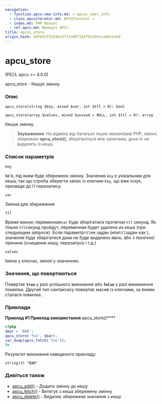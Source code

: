 ```yaml
---
navigation:
  - function.apcu-sma-info.md: « apcu\_sma\_info
  - class.apcuiterator.md: APCUIterator »
  - index.md: PHP Manual
  - ref.apcu.md: Функції APCu
title: apcu\_store
origin_hash: ddf652f5224dc9f1fa9671347921941ca401ea50
---
```

# apcu\_store

(PECL apcu >= 4.0.0)

apcu\_store - Кешує змінну

### Опис

```methodsynopsis
apcu_store(string $key, mixed $var, int $ttl = 0): bool
```

```methodsynopsis
apcu_store(array $values, mixed $unused = NULL, int $ttl = 0): array
```

Кешує змінну.

> **Зауваження**: На відміну від багатьох інших механізмів PHP, змінні, збережені **apcu\_store()**, зберігаються між запитами, доки їх не видалять із кеша.

### Список параметрів

`key`

Ім'я, під яким буде збережено змінну. Значення `key` є унікальним для кеша, так що спроба зберегти запис із ключем `key`, що вже існує, призведе до її перезапису.

`var`

Змінна для збереження

`ttl`

Время жизни; переменная`var` буде зберігатися протягом `ttl` секунд. Як тільки `ttl`секунд пройдут, переменная будет удалена из кеша (при следующем запросе). Если параметр`ttl`не задан (или`ttl`задан как ), значення буде зберігатися доки не буде видалено явно, або з технічної причини (очищення кешу, перезапуск і т.д.)

`values`

Імена у ключах, змінні у значеннях.

### Значення, що повертаються

Повертає **`true`** у разі успішного виконання або **`false`** у разі виникнення помилки. Другий тип синтаксису повертає масив із ключами, за якими сталася помилка.

### Приклади

**Приклад #1 Приклад використання** apcu\_store()\*\*\*\*

```php
<?php
$bar = 'BAR';
apcu_store('foo', $bar);
var_dump(apcu_fetch('foo'));
?>
```

Результат виконання наведеного прикладу:

```
string(3) "BAR"
```

### Дивіться також

-   [apcu\_add()](function.apcu-add.md) \- Додати змінну до кешу
-   [apcu\_fetch()](function.apcu-fetch.md) \- Витягує з кеша збережену змінну
-   [apcu\_delete()](function.apcu-delete.md) \- Видаляє збережене значення з кешу
